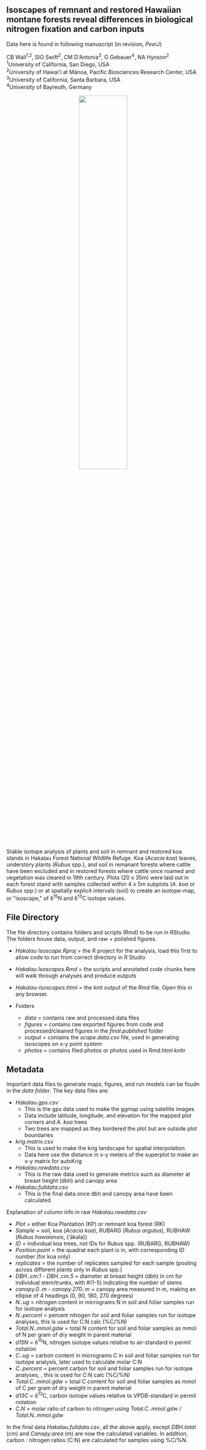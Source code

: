 ## Isoscapes of remnant and restored Hawaiian montane forests reveal differences in biological nitrogen fixation and carbon inputs  
Data here is found in following manuscript (in revision, *PeerJ*)   
  
CB Wall<sup>1,2</sup>, SIO Swift<sup>2</sup>, CM D'Antonia<sup>3</sup>, G Gebauer<sup>4</sup>, NA Hynson<sup>2</sup>  
<sup>1</sup>University of California, San Diego, USA  
<sup>2</sup>University of Hawai'i at Mānoa, Pacific Biosciences Research Center, USA  
<sup>3</sup>University of California, Santa Barbara, USA  
<sup>4</sup>University of Bayreuth, Germany   
  
  
<p align="center">
  <img align="center" src="https://github.com/cbwall/Hakalau-Isoscapes/blob/master/photos/Hakalau_forest_figure_small.jpg" width="50%" height="50%">
</p>


Stable isotope analysis of plants and soil in remnant and restored koa stands in Hakalau Forest National Wildlife Refuge. Koa (*Acacia koa*) leaves, understory plants (*Rubus* spp.), and soil in remanant forests where cattle have been excluded and in restored forests where cattle once roamed and vegetation was cleared in 19th century. Plots (20 x 35m) were laid out in each forest stand with samples collected within 4 x 5m subplots (*A. koa* or *Rubus* spp.) or at spatially explicit intervals (soil) to create an isotope-map, or "isoscape," of δ<sup>15</sup>N and δ<sup>13</sup>C isotope values.    

## File Directory  
The file directory contains folders and scripts (Rmd) to be run in RStudio. The folders house data, output, and raw + polished figures.  
   - *Hakalau Isoscape.Rproj* = the R project for the analysis, load this first to allow code to run from correct directory in R Studio
   - *Hakalau Isoscapes.Rmd* = the scripts and annotated code chunks here will walk through analyses and produce outputs
   - *Hakalau-Isoscapes.html* = the knit output of the Rmd file. Open this in any browser.
 
   - Folders
     - *data* = contains raw and processed data files
     - *figures* = contains raw exported figures from code and processed/cleaned figures in the *final.published* folder
     - *output* = contains the *scape.data.csv* file, used in generating isoscopes on x-y point system
     - *photos* = contains filed photos or photos used in Rmd.html knitr

## Metadata
Important data files to generate maps, figures, and run models can be foudn in the *data folder*. The key data files are:  

  - *Hakalau.gps.csv*  
    - This is the gps data used to make the ggmap using satellite images  
    - Data include latitude, longitude, and elevation for the mapped plot corners and *A. koa* trees
    - Two trees are mapped as they bordered the plot but are outside plot boundaries
  - *krig.matrix.csv*  
    - This is used to make the krig landscape for spatial interpolation  
    - Data here use the distance in x-y meters of the superplot to make an x-y matrix for autoKrig
  - *Hakalau.rawdata.csv*   
    - This is the raw data used to generate metrics such as diameter at breast height (dbh) and canopy area  
  - *Hakalau.fulldata.csv*    
    - This is the final data once dbh and canopy area have been calculated  
 
 Explanation of column info in raw *Hakalau.rawdata.csv*
  - *Plot* = either Koa Plantation (KP) or remnant koa forest (RK)
  - *Sample* = soil, koa (*Acacia koa*), RUBARG (*Rubus argutus*), RUBHAW (*Rubus hawaiensis*, (‘ākala))
  - *ID* = individual koa trees, not IDs for Rubus spp. (RUBARG, RUBHAW)
  - *Position.point* = the quadrat each plant is in, with corresponding *ID* number (for koa only)
  - *replicates* = the number of replicates sampled for each sample (pooling across different plants only in *Rubus* spp.)
  - *DBH..cm.1* - *DBH..cm.5* = diameter at breast height (dbh) in cm for individual stem/trunks, with #(1-5) indicating the number of stems
  - *canopy.0..m* - *canopy.270..m* = canopy area measured in m, making an ellipse of 4 headings (0, 90, 180, 270 degrees)
  - *N..ug* = nitrogen content in micrograms N in soil and foliar samples run for isotope analysis
  - *N..percent* = percent nitrogen for soil and foliar samples run for isotope analyses, this is used for C:N calc (%C/%N)
  - *Total.N..mmol.gdw* = total N content for soil and foliar samples as mmol of N per gram of dry weight in parent material
  - *d15N* = δ<sup>15</sup>N, nitrogen isotope values relative to air-standard in permil notation
  - *C..ug* = carbon content in micrograms C in soil and foliar samples run for isotope analysis, later used to calculate molar C:N
  - *C..percent* = percent carbon for soil and foliar samples run for isotope analyses, , this is used for C:N calc (%C/%N)
  - *Total.C..mmol.gdw* = total C content for soil and foliar samples as mmol of C per gram of dry weight in parent material
  - *d13C* = δ<sup>13</sup>C, carbon isotope values relative to VPDB-standard in permil notation
  - *C.N* = molar ratio of carbon to nitrogen using *Total.C..mmol.gdw / Total.N..mmol.gdw*
  
In the final data *Hakalau.fulldata.csv*, all the above apply, except *DBH.total* (cm) and *Canopy.area* (m) are now the calculated variables. In addition, carbon : nitrogen ratios (C:N) are calculated for samples using %C/%N. 
 

